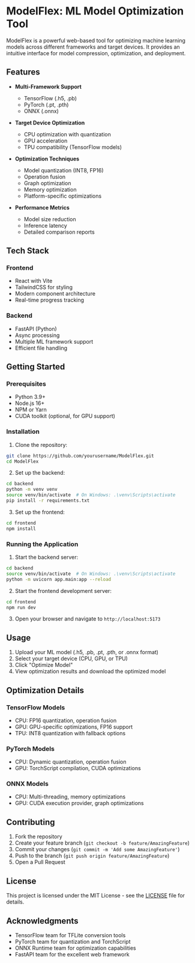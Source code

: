 # ModelFlex: ML Model Optimization Tool

ModelFlex is a powerful web-based tool for optimizing machine learning models across different frameworks and target devices. It provides an intuitive interface for model compression, optimization, and deployment.

## Features

- **Multi-Framework Support**
  - TensorFlow (.h5, .pb)
  - PyTorch (.pt, .pth)
  - ONNX (.onnx)

- **Target Device Optimization**
  - CPU optimization with quantization
  - GPU acceleration
  - TPU compatibility (TensorFlow models)

- **Optimization Techniques**
  - Model quantization (INT8, FP16)
  - Operation fusion
  - Graph optimization
  - Memory optimization
  - Platform-specific optimizations

- **Performance Metrics**
  - Model size reduction
  - Inference latency
  - Detailed comparison reports

## Tech Stack

### Frontend
- React with Vite
- TailwindCSS for styling
- Modern component architecture
- Real-time progress tracking

### Backend
- FastAPI (Python)
- Async processing
- Multiple ML framework support
- Efficient file handling

## Getting Started

### Prerequisites
- Python 3.9+
- Node.js 16+
- NPM or Yarn
- CUDA toolkit (optional, for GPU support)

### Installation

1. Clone the repository:
```bash
git clone https://github.com/yourusername/ModelFlex.git
cd ModelFlex
```

2. Set up the backend:
```bash
cd backend
python -m venv venv
source venv/bin/activate  # On Windows: .\venv\Scripts\activate
pip install -r requirements.txt
```

3. Set up the frontend:
```bash
cd frontend
npm install
```

### Running the Application

1. Start the backend server:
```bash
cd backend
source venv/bin/activate  # On Windows: .\venv\Scripts\activate
python -m uvicorn app.main:app --reload
```

2. Start the frontend development server:
```bash
cd frontend
npm run dev
```

3. Open your browser and navigate to `http://localhost:5173`

## Usage

1. Upload your ML model (.h5, .pb, .pt, .pth, or .onnx format)
2. Select your target device (CPU, GPU, or TPU)
3. Click "Optimize Model"
4. View optimization results and download the optimized model

## Optimization Details

### TensorFlow Models
- CPU: FP16 quantization, operation fusion
- GPU: GPU-specific optimizations, FP16 support
- TPU: INT8 quantization with fallback options

### PyTorch Models
- CPU: Dynamic quantization, operation fusion
- GPU: TorchScript compilation, CUDA optimizations

### ONNX Models
- CPU: Multi-threading, memory optimizations
- GPU: CUDA execution provider, graph optimizations

## Contributing

1. Fork the repository
2. Create your feature branch (`git checkout -b feature/AmazingFeature`)
3. Commit your changes (`git commit -m 'Add some AmazingFeature'`)
4. Push to the branch (`git push origin feature/AmazingFeature`)
5. Open a Pull Request

## License

This project is licensed under the MIT License - see the [LICENSE](LICENSE) file for details.

## Acknowledgments

- TensorFlow team for TFLite conversion tools
- PyTorch team for quantization and TorchScript
- ONNX Runtime team for optimization capabilities
- FastAPI team for the excellent web framework